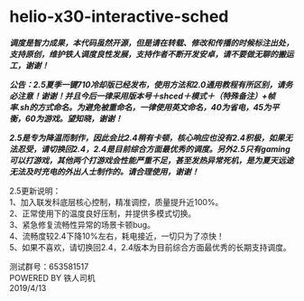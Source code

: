 # helio-x30-interactive-sched

***调度是智力成果，本代码虽然开源，但是请在转载、修改和传播的时候标注出处，支持原创，维护铁人调度良性发展，支持作者不断开发安卓，请不要做无聊的搬运工，谢谢！***

***公告：2.5夏季一键710冷却版已经发布，使用方法和2.0通用教程有所区别，请务必注意！谢谢！并且今后一律采用版本号＋shced＋模式＋（特殊备注）+帧率.sh的方式命名。为避免被重命名，一律使用英文命名，40为省电，45为平衡，60为游戏。望知晓，谢谢！***

***2.5是专为降温而制作，因此会比2.4稍有卡顿，核心响应也没有2.4积极，如果无法忍受，请切换回2.4，2.4是目前综合方面最优秀的调度。另外2.5只有gaming可以打游戏，其他两个打游戏会性能严重不足，甚至发热异常死机，是为夏天远途无法及时充电的外出人士制作的。请合理使用，谢谢！***

2.5更新说明：    
    1、加入联发科底层核心控制，精准调控，质量提升近100%。  
    2、正常使用下的温度良好压制，并提供多模式切换。  
    3、紧急修复流畅性异常的场景卡顿bug。  
    4、流畅度较2.4下降10%左右，耗电接近，一切只为了凉快！  
    5、如果不喜欢，请切换回2.4，2.4版本为目前综合方面最优秀的长期支持调度。  

测试群号：653581517  
POWERED BY 铁人司机    
2019/4/13  
